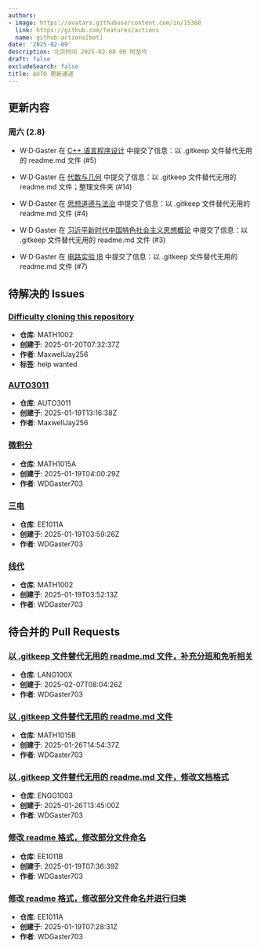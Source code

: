 ```yaml
---
authors:
- image: https://avatars.githubusercontent.com/in/15368
  link: https://github.com/features/actions
  name: github-actions[bot]
date: '2025-02-09'
description: 北京时间 2025-02-08 00 时至今
draft: false
excludeSearch: false
title: AUTO 更新速递
---
```


## 更新内容

### 周六 (2.8)

- W·D·Gaster 在 [C++ 语言程序设计](https://github.com/HITSZ-OpenAuto/COMP2014) 中提交了信息：以 .gitkeep 文件替代无用的 readme.md 文件 (#5)

- W·D·Gaster 在 [代数与几何](https://github.com/HITSZ-OpenAuto/MATH1002) 中提交了信息：以 .gitkeep 文件替代无用的 readme.md 文件；整理文件夹 (#14)

- W·D·Gaster 在 [思想道德与法治](https://github.com/HITSZ-OpenAuto/GEIP1015) 中提交了信息：以 .gitkeep 文件替代无用的 readme.md 文件 (#4)

- W·D·Gaster 在 [习近平新时代中国特色社会主义思想概论](https://github.com/HITSZ-OpenAuto/GEIP1017) 中提交了信息：以 .gitkeep 文件替代无用的 readme.md 文件 (#3)

- W·D·Gaster 在 [电路实验 IB](https://github.com/HITSZ-OpenAuto/EE1012B) 中提交了信息：以 .gitkeep 文件替代无用的 readme.md 文件 (#7)

## 待解决的 Issues

### [Difficulty cloning this repository](https://github.com/HITSZ-OpenAuto/MATH1002/issues/13)

- **仓库**: MATH1002
- **创建于**: 2025-01-20T07:32:37Z
- **作者**: MaxwellJay256
- **标签**: help wanted

### [AUTO3011](https://github.com/HITSZ-OpenAuto/AUTO3011/issues/4)

- **仓库**: AUTO3011
- **创建于**: 2025-01-19T13:16:38Z
- **作者**: MaxwellJay256

### [微积分](https://github.com/HITSZ-OpenAuto/MATH1015A/issues/12)

- **仓库**: MATH1015A
- **创建于**: 2025-01-19T04:00:29Z
- **作者**: WDGaster703

### [三电](https://github.com/HITSZ-OpenAuto/EE1011A/issues/8)

- **仓库**: EE1011A
- **创建于**: 2025-01-19T03:59:26Z
- **作者**: WDGaster703

### [线代](https://github.com/HITSZ-OpenAuto/MATH1002/issues/12)

- **仓库**: MATH1002
- **创建于**: 2025-01-19T03:52:13Z
- **作者**: WDGaster703

## 待合并的 Pull Requests

### [以 .gitkeep 文件替代无用的 readme.md 文件，补充分班和免听相关](https://github.com/HITSZ-OpenAuto/LANG100X/pull/5)

- **仓库**: LANG100X
- **创建于**: 2025-02-07T08:04:26Z
- **作者**: WDGaster703

### [以 .gitkeep 文件替代无用的 readme.md 文件](https://github.com/HITSZ-OpenAuto/MATH1015B/pull/9)

- **仓库**: MATH1015B
- **创建于**: 2025-01-26T14:54:37Z
- **作者**: WDGaster703

### [以 .gitkeep 文件替代无用的 readme.md 文件，修改文档格式](https://github.com/HITSZ-OpenAuto/ENGG1003/pull/2)

- **仓库**: ENGG1003
- **创建于**: 2025-01-26T13:45:00Z
- **作者**: WDGaster703

### [修改 readme 格式，修改部分文件命名](https://github.com/HITSZ-OpenAuto/EE1011B/pull/12)

- **仓库**: EE1011B
- **创建于**: 2025-01-19T07:36:39Z
- **作者**: WDGaster703

### [修改 readme 格式，修改部分文件命名并进行归类](https://github.com/HITSZ-OpenAuto/EE1011A/pull/9)

- **仓库**: EE1011A
- **创建于**: 2025-01-19T07:28:31Z
- **作者**: WDGaster703


